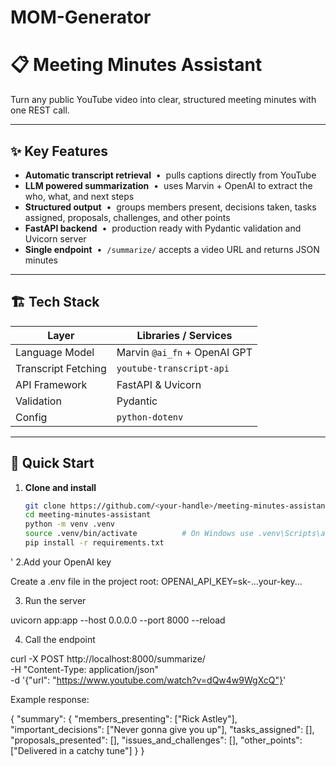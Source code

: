 # MOM-Generator
# 📋 Meeting Minutes Assistant

Turn any public YouTube video into clear, structured meeting minutes with one REST call.

---

## ✨ Key Features
- **Automatic transcript retrieval** &nbsp;•&nbsp; pulls captions directly from YouTube
- **LLM powered summarization** &nbsp;•&nbsp; uses Marvin + OpenAI to extract the who, what, and next steps
- **Structured output** &nbsp;•&nbsp; groups members present, decisions taken, tasks assigned, proposals, challenges, and other points
- **FastAPI backend** &nbsp;•&nbsp; production ready with Pydantic validation and Uvicorn server
- **Single endpoint** &nbsp;•&nbsp; `/summarize/` accepts a video URL and returns JSON minutes

---

## 🏗️ Tech Stack
| Layer      | Libraries / Services |
|------------|----------------------|
| Language Model | Marvin `@ai_fn` + OpenAI GPT |
| Transcript Fetching | `youtube-transcript-api` |
| API Framework | FastAPI & Uvicorn |
| Validation | Pydantic |
| Config | `python-dotenv` |

---

## 🚀 Quick Start

1. **Clone and install**

   ```bash
   git clone https://github.com/<your-handle>/meeting-minutes-assistant.git
   cd meeting-minutes-assistant
   python -m venv .venv
   source .venv/bin/activate          # On Windows use .venv\Scripts\activate
   pip install -r requirements.txt
'
2.Add your OpenAI key

Create a .env file in the project root:
OPENAI_API_KEY=sk-...your-key...

3. Run the server

uvicorn app:app --host 0.0.0.0 --port 8000 --reload

4. Call the endpoint

curl -X POST http://localhost:8000/summarize/ \
  -H "Content-Type: application/json" \
  -d '{"url": "https://www.youtube.com/watch?v=dQw4w9WgXcQ"}'
  
Example response:

{
  "summary": {
    "members_presenting": ["Rick Astley"],
    "important_decisions": ["Never gonna give you up"],
    "tasks_assigned": [],
    "proposals_presented": [],
    "issues_and_challenges": [],
    "other_points": ["Delivered in a catchy tune"]
  }
}

